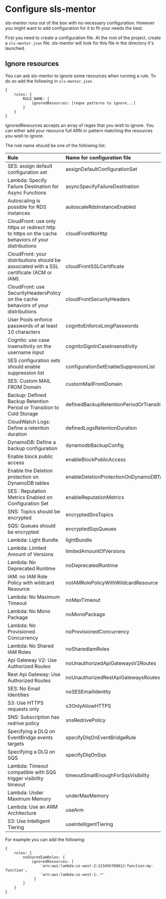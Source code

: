 # Configure sls-mentor

sls-mentor runs out of the box with no necessary configuration.
However you might want to add configuration for it to fit your needs the best.

First you need to create a configuration file.
At the root of the project, create a `sls-mentor.json` file. sls-mentor will look for this file in the directory it's launched.

## Ignore resources

You can ask sls-mentor to ignore some resources when running a rule. To do so add the following in `sls-mentor.json`

```[json]
{
    rules: {
        RULE_NAME: {
            ignoredResources: [reqex patterns to ignore...]
        }
    }
}
```

ignoredResources accepts an array of regex that you wish to ignore. You can either add your resource full ARN or pattern matching the resources you wish to ignore.

The rule name should be one of the following list:

| Rule | Name for configuration file |
  | :- | :- |
  | SES: assign default configuration set | assignDefaultConfigurationSet |
  | Lambda: Specify Failure Destination for Async Functions | asyncSpecifyFailureDestination |
  | Autoscaling is possible for RDS instances | autoscaleRdsInstanceEnabled |
  | CloudFront: use only https or redirect http to https on the cache behaviors of your distributions | cloudFrontNoHttp |
  | CloudFront: your distributions should be associated with a SSL certificate (ACM or IAM). | cloudFrontSSLCertificate |
  | CloudFront: use SecurityHeadersPolicy on the cache behaviors of your distributions | cloudFrontSecurityHeaders |
  | User Pools enforce passwords of at least 10 characters | cognitoEnforceLongPasswords |
  | Cognito: use case insensitivity on the username input | cognitoSignInCaseInsensitivity |
  | SES configuration sets should enable suppression list  | configurationSetEnableSuppresionList |
  | SES: Custom MAIL FROM Domain | customMailFromDomain |
  | Backup: Defined Backup Retention Period or Transition to Cold Storage | definedBackupRetentionPeriodOrTransitionToColdStorage |
  | CloudWatch Logs: Define a retention duration | definedLogsRetentionDuration |
  | DynamoDB: Define a backup configuration | dynamodbBackupConfig |
  | Enable block public access | enableBlockPublicAccess |
  | Enable the Deletion protection on DynamoDB tables | enableDeletionProtectionOnDynamoDBTables |
  | SES : Reputation Metrics Enabled on Configuration Set | enableReputationMetrics |
  | SNS: Topics should be encrypted | encryptedSnsTopics |
  | SQS: Queues should be encrypted | encryptedSqsQueues |
  | Lambda: Light Bundle | lightBundle |
  | Lambda: Limited Amount of Versions | limitedAmountOfVersions |
  | Lambda: No Deprecated Runtime | noDeprecatedRuntime |
  | IAM: no IAM Role Policy with wildcard Resource | noIAMRolePolicyWithWildcardResource |
  | Lambda: No Maximum Timeout | noMaxTimeout |
  | Lambda: No Mono Package | noMonoPackage |
  | Lambda: No Provisioned Concurrency | noProvisionedConcurrency |
  | Lambda: No Shared IAM Roles | noSharedIamRoles |
  | Api Gateway V2: Use Authorized Routes | noUnauthorizedApiGatewaysV2Routes |
  | Rest Api Gateway: Use Authorized Routes | noUnauthorizedRestApiGatewaysRoutes |
  | SES: No Email Identities | noSESEmailIdentity |
  | S3: Use HTTPS requests only | s3OnlyAllowHTTPS |
  | SNS: Subscription has redrive policy | snsRedrivePolicy |
  | Specifying a DLQ on EventBridge events targets | specifyDlqOnEventBridgeRule |
  | Specifying a DLQ on SQS | specifyDlqOnSqs |
  | Lambda: Timeout compatible with SQS trigger visibility timeout | timeoutSmallEnoughForSqsVisibility |
  | Lambda: Under Maximum Memory | underMaxMemory |
  | Lambda: Use an ARM Architecture | useArm |
  | S3: Use Intelligent Tiering | useIntelligentTiering |

For example you can add the following:

```[json]
{
    rules: {
        noSharedIamRoles: {
            ignoredResources: [
                'arn:aws:lambda:us-west-2:123456789012:function:my-function',
                'arn:aws:lambda:us-west-1:.*'
             ]
        }
    }
}
```

